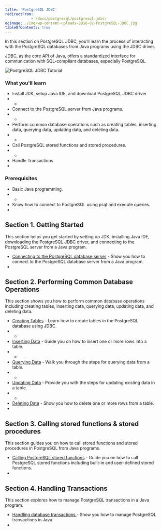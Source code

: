 ```yaml
---
title: 'PostgreSQL JDBC'
redirectFrom: 
            - /docs/postgresql/postgresql-jdbc/
ogImage: ./img/wp-content-uploads-2016-02-PostgreSQL-JDBC.jpg
tableOfContents: true
---
```


In this section on PostgreSQL JDBC, you'll learn the process of interacting with the PostgreSQL databases from Java programs using the JDBC driver.



JDBC, as the core API of Java, offers a standardized interface for communication with SQL-compliant databases, especially PostgreSQL.



![PostgreSQL JDBC Tutorial](./img/wp-content-uploads-2016-02-PostgreSQL-JDBC.jpg)



### What you'll learn



- Install JDK, setup Java IDE, and download PostgreSQL JDBC driver
- -
- Connect to the PostgreSQL server from Java programs.
- -
- Perform common database operations such as creating tables, inserting data, querying data, updating data, and deleting data.
- -
- Call PostgreSQL stored functions and stored procedures.
- -
- Handle Transactions.
- 


### Prerequisites



- Basic Java programming.
- -
- Know how to connect to PostgreSQL using psql and execute queries.
- 



## Section 1. Getting Started



This section helps you get started by setting up JDK, installing Java IDE, downloading the PostgreSQL JDBC driver, and connecting to the PostgreSQL server from a Java program.



- [Connecting to the PostgreSQL database server](https://www.postgresqltutorial.com/postgresql-jdbc/connecting-to-postgresql-database/) - Show you how to connect to the PostgreSQL database server from a Java program.
- 




## Section 2. Performing Common Database Operations



This section shows you how to perform common database operations including creating tables, inserting data, querying data, updating data, and deleting data.



- [Creating Tables](https://www.postgresqltutorial.com/postgresql-jdbc/create-tables/) - Learn how to create tables in the PostgreSQL database using JDBC.
- -
- [Inserting Data](https://www.postgresqltutorial.com/postgresql-jdbc/insert/) - Guide you on how to insert one or more rows into a table.
- -
- [Querying Data](https://www.postgresqltutorial.com/postgresql-jdbc/query/) - Walk you through the steps for querying data from a table.
- -
- [Updating Data](https://www.postgresqltutorial.com/postgresql-jdbc/update/) - Provide you with the steps for updating existing data in a table.
- -
- [Deleting Data](https://www.postgresqltutorial.com/postgresql-jdbc/delete/) - Show you how to delete one or more rows from a table.
- 




## Section 3. Calling stored functions & stored procedures



This section guides you on how to call stored functions and stored procedures in PostgreSQL from Java programs.



- [Calling PostgreSQL stored functions](https://www.postgresqltutorial.com/postgresql-jdbc/call-postgresql-stored-function/) - Guide you on how to call PostgreSQL stored functions including built-in and user-defined stored functions.
- 




## Section 4. Handling Transactions



This section explores how to manage PostgreSQL transactions in a Java program.



- [Handling database transactions ](https://www.postgresqltutorial.com/postgresql-jdbc/transaction/)- Show you how to manage PostgreSQL transactions in Java.
- 


